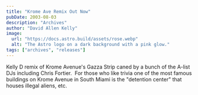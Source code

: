 ```yaml
---
title: "Krome Ave Remix Out Now"
pubDate: 2003-08-03
description: "Archives"
author: "David Allen Kelly"
image:
  url: "https://docs.astro.build/assets/rose.webp"
  alt: "The Astro logo on a dark background with a pink glow."
tags: ["archives", "releases"]
---
```


Kelly D remix of Krome Avenue's Gazza Strip caned by a bunch of the A-list DJs including Chris Fortier.  For those who like trivia one of the most famous buildings on Krome Avenue in South Miami is the "detention center" that houses illegal aliens, etc.
